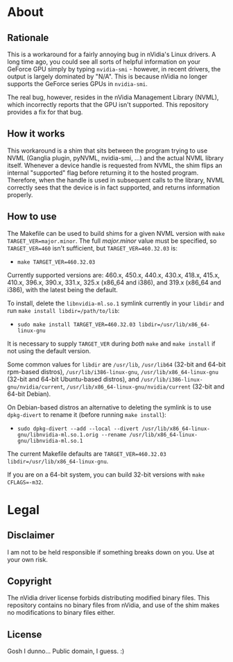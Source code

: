 About
=====

Rationale
---------
This is a workaround for a fairly annoying bug in nVidia's Linux drivers.
A long time ago, you could see all sorts of helpful information on your GeForce GPU simply by typing
`nvidia-smi` - however, in recent drivers, the output is largely dominated by "N/A". This is
because nVidia no longer supports the GeForce series GPUs in `nvidia-smi`.

The real bug, however, resides in the nVidia Management Library (NVML), which incorrectly reports
that the GPU isn't supported. This repository provides a fix for that bug.

How it works
------------
This workaround is a shim that sits between the program trying to use NVML (Ganglia plugin, pyNVML,
nvidia-smi, ...) and the actual NVML library itself. Whenever a device handle is requested from
NVML, the shim flips an internal "supported" flag before returning it to the hosted program.
Therefore, when the handle is used in subsequent calls to the library, NVML correctly sees that
the device is in fact supported, and returns information properly.

How to use
----------
The Makefile can be used to build shims for a given NVML version with `make TARGET_VER=major.minor`.
The full *major.minor* value must be specified, so `TARGET_VER=460` isn't sufficient, but
`TARGET_VER=460.32.03` is:  
  * `make TARGET_VER=460.32.03`  

Currently supported versions are: 460.x, 450.x, 440.x, 430.x, 418.x, 415.x, 410.x, 396.x, 390.x,
331.x, 325.x (x86_64 and i386), and 319.x (x86_64 and i386), with the latest being the default.  

To install, delete the `libnvidia-ml.so.1` symlink currently in your `libdir` and run
`make install libdir=/path/to/lib`:  
  * `sudo make install TARGET_VER=460.32.03 libdir=/usr/lib/x86_64-linux-gnu`  

It is necessary to supply `TARGET_VER` during *both* `make` and `make install` if not using the default
version.  

Some common values for `libdir` are `/usr/lib`, `/usr/lib64` (32-bit and 64-bit rpm-based distros),
`/usr/lib/i386-linux-gnu`, `/usr/lib/x86_64-linux-gnu` (32-bit and 64-bit Ubuntu-based distros), and 
`/usr/lib/i386-linux-gnu/nvidia/current`, `/usr/lib/x86_64-linux-gnu/nvidia/current` 
(32-bit and 64-bit Debian).  

On Debian-based distros an alternative to deleting the symlink is to use `dpkg-divert` to rename it
(before running `make install`):  
  * `sudo dpkg-divert --add --local --divert /usr/lib/x86_64-linux-gnu/libnvidia-ml.so.1.orig --rename
/usr/lib/x86_64-linux-gnu/libnvidia-ml.so.1`  

The current Makefile defaults are `TARGET_VER=460.32.03 libdir=/usr/lib/x86_64-linux-gnu`.  

If you are on a 64-bit system, you can build 32-bit versions with `make CFLAGS=-m32`.  

Legal
=====

Disclaimer
----------
I am not to be held responsible if something breaks down on you. Use at your own risk.

Copyright
---------
The nVidia driver license forbids distributing modified binary files. This repository contains no
binary files from nVidia, and use of the shim makes no modifications to binary files either.

License
-------
Gosh I dunno... Public domain, I guess. :)
